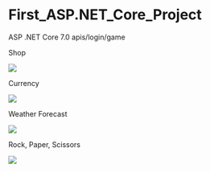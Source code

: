# First_ASP.NET_Core_Project
 ASP .NET Core 7.0 apis/login/game

<p> Shop </p>
<img src="~/images/shop.png"/>

<p> Currency </p>
<img src="~/images/kantor.png"/>

<p> Weather Forecast </p>
<img src="~/images/weather.png"/>

<p> Rock, Paper, Scissors </p>
<img src="~/images/game.png"/>